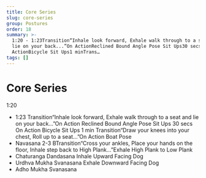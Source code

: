 ```yaml
---
title: Core Series
slug: core-series
group: Postures
order: 18
summary: >-
  1:20 - 1:23Transition“Inhale look forward, Exhale walk through to a seat and
  lie on your back...”On ActionReclined Bound Angle Pose Sit Ups30 secsOn
  ActionBicycle Sit Ups1 minTrans…
tags: []
---
```

# Core Series

1:20
- 1:23 Transition“Inhale look forward, Exhale walk through to a seat and lie on your back...”On Action Reclined Bound Angle Pose Sit Ups 30 secs On Action Bicycle Sit Ups 1 min Transition“Draw your knees into your chest, Roll up to a seat...”On Action Boat Pose
- Navasana 2-3 BTransition“Cross your ankles, Place your hands on the floor, Inhale step back to High Plank...”Exhale High Plank to Low Plank
- Chaturanga Dandasana Inhale Upward Facing Dog
- Urdhva Mukha Svanasana Exhale Downward Facing Dog
- Adho Mukha Svanasana

